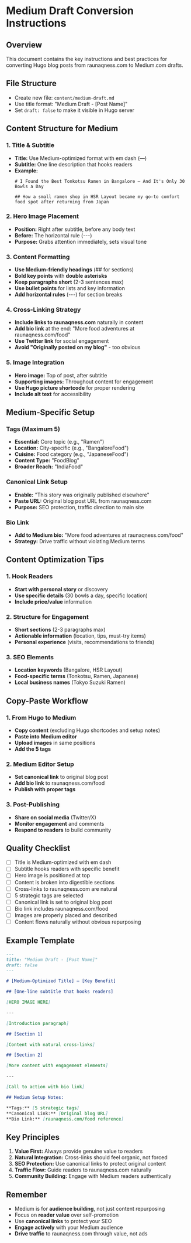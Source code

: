 # Medium Draft Conversion Instructions

## Overview
This document contains the key instructions and best practices for converting Hugo blog posts from raunaqness.com to Medium.com drafts.

## File Structure
- Create new file: `content/medium-draft.md`
- Use title format: "Medium Draft - [Post Name]"
- Set `draft: false` to make it visible in Hugo server

## Content Structure for Medium

### 1. Title & Subtitle
- **Title:** Use Medium-optimized format with em dash (—)
- **Subtitle:** One line description that hooks readers
- **Example:**
  ```
  # I Found the Best Tonkotsu Ramen in Bangalore — And It's Only 30 Bowls a Day
  
  ## How a small ramen shop in HSR Layout became my go-to comfort food spot after returning from Japan
  ```

### 2. Hero Image Placement
- **Position:** Right after subtitle, before any body text
- **Before:** The horizontal rule (---)
- **Purpose:** Grabs attention immediately, sets visual tone

### 3. Content Formatting
- **Use Medium-friendly headings** (## for sections)
- **Bold key points** with **double asterisks**
- **Keep paragraphs short** (2-3 sentences max)
- **Use bullet points** for lists and key information
- **Add horizontal rules** (---) for section breaks

### 4. Cross-Linking Strategy
- **Include links to raunaqness.com** naturally in content
- **Add bio link** at the end: "More food adventures at raunaqness.com/food"
- **Use Twitter link** for social engagement
- **Avoid "Originally posted on my blog"** - too obvious

### 5. Image Integration
- **Hero image:** Top of post, after subtitle
- **Supporting images:** Throughout content for engagement
- **Use Hugo picture shortcode** for proper rendering
- **Include alt text** for accessibility

## Medium-Specific Setup

### Tags (Maximum 5)
- **Essential:** Core topic (e.g., "Ramen")
- **Location:** City-specific (e.g., "BangaloreFood")
- **Cuisine:** Food category (e.g., "JapaneseFood")
- **Content Type:** "FoodBlog"
- **Broader Reach:** "IndiaFood"

### Canonical Link Setup
- **Enable:** "This story was originally published elsewhere"
- **Paste URL:** Original blog post URL from raunaqness.com
- **Purpose:** SEO protection, traffic direction to main site

### Bio Link
- **Add to Medium bio:** "More food adventures at raunaqness.com/food"
- **Strategy:** Drive traffic without violating Medium terms

## Content Optimization Tips

### 1. Hook Readers
- **Start with personal story** or discovery
- **Use specific details** (30 bowls a day, specific location)
- **Include price/value** information

### 2. Structure for Engagement
- **Short sections** (2-3 paragraphs max)
- **Actionable information** (location, tips, must-try items)
- **Personal experience** (visits, recommendations to friends)

### 3. SEO Elements
- **Location keywords** (Bangalore, HSR Layout)
- **Food-specific terms** (Tonkotsu, Ramen, Japanese)
- **Local business names** (Tokyo Suzuki Ramen)

## Copy-Paste Workflow

### 1. From Hugo to Medium
- **Copy content** (excluding Hugo shortcodes and setup notes)
- **Paste into Medium editor**
- **Upload images** in same positions
- **Add the 5 tags**

### 2. Medium Editor Setup
- **Set canonical link** to original blog post
- **Add bio link** to raunaqness.com/food
- **Publish with proper tags**

### 3. Post-Publishing
- **Share on social media** (Twitter/X)
- **Monitor engagement** and comments
- **Respond to readers** to build community

## Quality Checklist

- [ ] Title is Medium-optimized with em dash
- [ ] Subtitle hooks readers with specific benefit
- [ ] Hero image is positioned at top
- [ ] Content is broken into digestible sections
- [ ] Cross-links to raunaqness.com are natural
- [ ] 5 strategic tags are selected
- [ ] Canonical link is set to original blog post
- [ ] Bio link includes raunaqness.com/food
- [ ] Images are properly placed and described
- [ ] Content flows naturally without obvious repurposing

## Example Template

```markdown
---
title: "Medium Draft - [Post Name]"
draft: false
---

# [Medium-Optimized Title] — [Key Benefit]

## [One-line subtitle that hooks readers]

[HERO IMAGE HERE]

---

[Introduction paragraph]

## [Section 1]

[Content with natural cross-links]

## [Section 2]

[More content with engagement elements]

---

[Call to action with bio link]

## Medium Setup Notes:

**Tags:** [5 strategic tags]
**Canonical Link:** [Original blog URL]
**Bio Link:** [raunaqness.com/food reference]
```

## Key Principles

1. **Value First:** Always provide genuine value to readers
2. **Natural Integration:** Cross-links should feel organic, not forced
3. **SEO Protection:** Use canonical links to protect original content
4. **Traffic Flow:** Guide readers to raunaqness.com naturally
5. **Community Building:** Engage with Medium readers authentically

## Remember
- Medium is for **audience building**, not just content repurposing
- Focus on **reader value** over self-promotion
- Use **canonical links** to protect your SEO
- **Engage actively** with your Medium audience
- **Drive traffic** to raunaqness.com through value, not ads
